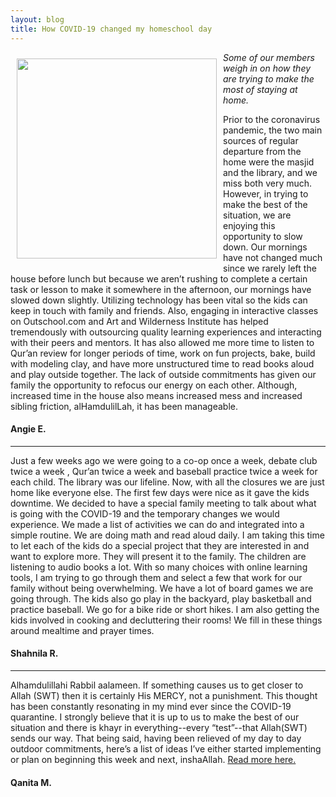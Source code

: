 ```yaml
---
layout: blog
title: How COVID-19 changed my homeschool day
---
```

<img align="left" style="margin: 10px" src="https://user-images.githubusercontent.com/7043355/77243425-16003e00-6bc7-11ea-9bed-b3eecf114c26.png" width="320px" />



*Some of our members weigh in on how they are trying to make the most of staying at home.*  

Prior to the coronavirus pandemic, the two main sources of regular departure from the home were the masjid and the library, and we miss both very much. However, in trying to make the best of the situation, we are enjoying this opportunity to slow down. Our mornings have not changed much since we rarely left the house before lunch but because we aren’t rushing to complete a certain task or lesson to make it somewhere in the afternoon, our mornings have slowed down slightly. Utilizing technology has been vital so the kids can keep in touch with family and friends. Also, engaging in interactive classes on Outschool.com and Art and Wilderness Institute has helped tremendously with outsourcing quality learning experiences and interacting with their peers and mentors. It has also allowed me more time to listen to Qur’an review for longer periods of time, work on fun projects, bake, build with modeling clay, and have more unstructured time to read books aloud and play outside together. The lack of outside commitments has given our family the opportunity to refocus our energy on each other. Although, increased time in the house also means increased mess and increased sibling friction, alHamdulilLah, it has been manageable.
#### Angie E.
----
Just a few weeks ago we were going to a co-op once a week, debate club twice a week , Qur’an twice a week and baseball practice twice a week for each child.  The library was our lifeline.  Now, with all the closures we are just home like everyone else. The first few days were nice as it gave the kids downtime.  We decided to have a special family meeting to talk about what is going with the COVID-19 and the temporary changes we would experience.  We made a list of activities we can do and integrated into a simple routine. We are doing math and read aloud daily. I am taking this time to let each of the kids do a special project that they are interested in and want to explore more.  They will present it to the family. The children are listening to audio books a lot.  With so many choices with online learning tools, I am trying to go through them and select a few that work for our family without being overwhelming.  We have a lot of board games we are going through. The kids also go play in the backyard, play basketball and practice baseball. We go for a bike ride or short hikes. I am also getting the kids involved in cooking and decluttering their rooms! We fill in these things around mealtime and prayer times. 
#### Shahnila R.
----
Alhamdulillahi Rabbil aalameen.  If something causes us to get closer to Allah (SWT) then it is certainly His MERCY, not a punishment.  This thought has been constantly resonating in my mind ever since the COVID-19 quarantine.  I strongly believe that it is up to us to make the best of our situation and there is khayr in everything--every “test”--that Allah(SWT) sends our way.  That being said, having been relieved of my day to day outdoor commitments, here’s a list of ideas I’ve either started implementing or plan on beginning this week and next, inshaAllah.
[Read more here.](http://www.muslimhomeschoolnetwork.com/blog/2020/03/21/hopes-and-goals-during-the-quarantine/) 
#### Qanita M.


